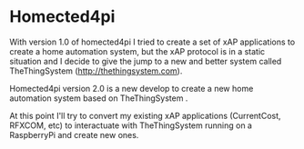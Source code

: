 Homected4pi
===========

With version 1.0 of homected4pi I tried to create a set of xAP applications to create a home automation system, but the xAP protocol is in a static situation and I decide to give the jump to a new and better system called TheThingSystem (http://thethingsystem.com).
 
Homected4pi version 2.0 is a new develop to create a new home automation system based on TheThingSystem .

At this point I'll try to convert my existing xAP applications (CurrentCost, RFXCOM, etc) to interactuate with TheThingSystem running on a RaspberryPi and create new ones.